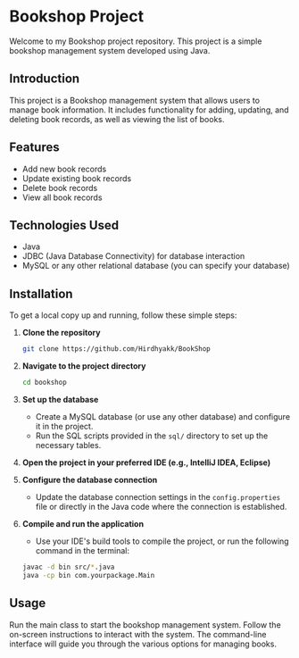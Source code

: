 # Bookshop Project

Welcome to my Bookshop project repository. This project is a simple bookshop management system developed using Java.

## Introduction

This project is a Bookshop management system that allows users to manage book information. It includes functionality for adding, updating, and deleting book records, as well as viewing the list of books.

## Features

- Add new book records
- Update existing book records
- Delete book records
- View all book records

## Technologies Used

- Java
- JDBC (Java Database Connectivity) for database interaction
- MySQL or any other relational database (you can specify your database)

## Installation

To get a local copy up and running, follow these simple steps:

1. **Clone the repository**

    ```bash
    git clone https://github.com/Hirdhyakk/BookShop
    ```

2. **Navigate to the project directory**

    ```bash
    cd bookshop
    ```

3. **Set up the database**

    - Create a MySQL database (or use any other database) and configure it in the project.
    - Run the SQL scripts provided in the `sql/` directory to set up the necessary tables.

4. **Open the project in your preferred IDE (e.g., IntelliJ IDEA, Eclipse)**

5. **Configure the database connection**

    - Update the database connection settings in the `config.properties` file or directly in the Java code where the connection is established.

6. **Compile and run the application**

    - Use your IDE's build tools to compile the project, or run the following command in the terminal:

    ```bash
    javac -d bin src/*.java
    java -cp bin com.yourpackage.Main
    ```

## Usage

Run the main class to start the bookshop management system. Follow the on-screen instructions to interact with the system. The command-line interface will guide you through the various options for managing books.

